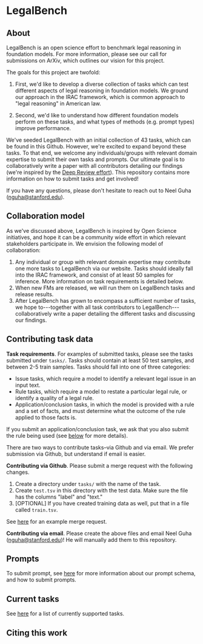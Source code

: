 # LegalBench

## About

LegalBench is an open science effort to benchmark legal reasoning in foundation models. For more information, please see our call for submissions on ArXiv, which outlines our vision for this project.

The goals for this project are twofold: 

1. First, we'd like to develop a diverse collection of tasks which can test different aspects of legal reasoning in foundation models. We ground our approach in the IRAC framework, which is common approach to "legal reasoning" in American law.

2. Second, we'd like to understand how different foundation models perform on these tasks, and what types of methods (e.g. prompt types) improve performance.

We've seeded LegalBench with an initial collection of 43 tasks, which can be found in this Github. However, we're excited to expand beyond these tasks. To that end, we welcome any individuals/groups with relevant domain expertise to submit their own tasks and prompts. Our ultimate goal is to collaboratively write a paper with all contributors detailing our findings (we're inspired by the [Deep Review effort](https://github.com/cgreene/deep-review)). This repository contains more information on how to submit tasks and get involved!

If you have any questions, please don't hesitate to reach out to Neel Guha (nguha@stanford.edu).

## Collaboration model

As we've discussed above, LegalBench is inspired by Open Science initiatives, and hope it can be a community wide effort in which relevant stakeholders participate in. We envision the following model of collaboration: 

1. Any individual or group with relevant domain expertise may contribute one more tasks to LegalBench via our website. Tasks should ideally fall into the IRAC framework, and consist of at least 50 samples for inference. More information on task requirements is detailed below.
2. When new FMs are released, we will run them on LegalBench tasks and release results.
3. After LegalBench has grown to encompass a sufficient number of tasks, we hope to---together with all task contributors to LegalBench---collaboratively write a paper detailing the different tasks and discussing our findings.

## Contributing task data

**Task requirements**. For examples of submitted tasks, please see the tasks submitted under `tasks/`. Tasks should contain at least 50 test samples, and between 2-5 train samples. Tasks should fall into one of three categories: 

- Issue tasks, which require a model to identify a relevant legal issue in an input text. 
- Rule tasks, which require a model to restate a particular legal rule, or identify a quality of a legal rule.
- Application/conclusion tasks, in which the model is provided with a rule and a set of facts, and must determine what the outcome of the rule applied to those facts is.

If you submit an application/conclusion task, we ask that you also submit the rule being used (see [below](#contributing-prompts) for more details). 

There are two ways to contribute tasks–via Github and via email. We prefer submission via Github, but understand if email is easier.

**Contributing via Github**. Please submit a merge request with the following changes.

1. Create a directory under `tasks/` with the name of the task.
2. Create `test.tsv` in this directory with the test data. Make sure the file has the columns "label" and "text." 
3. [OPTIONAL] If you have created training data as well, put that in a file called `train.tsv`.

See [here]() for an example merge request.

**Contributing via email**. Please create the above files and email Neel Guha (nguha@stanford.edu)! He will manually add them to this repository.

## Prompts
To submit prompt, see [here](./prompts/README.md) for more information about our prompt schema, and how to submit prompts.


## Current tasks
See [here](https://docs.google.com/spreadsheets/d/1DiY4ktP5zYi-uC6OgGUf8E05WX9Ea8IiZsuZicL8kHg/edit?usp=sharing) for a list of currently supported tasks.

## Citing this work
